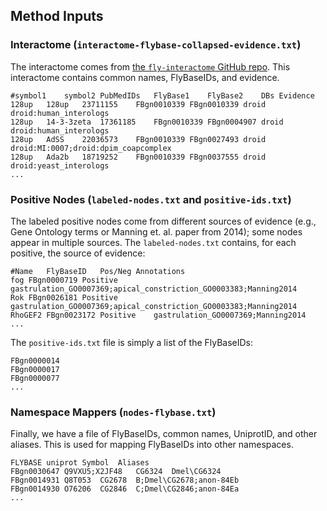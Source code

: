 ## Method Inputs

### Interactome (`interactome-flybase-collapsed-evidence.txt`)

The interactome comes from [the `fly-interactome` GitHub repo](https://github.com/annaritz/fly-interactome). This interactome contains common names, FlyBaseIDs, and evidence.

```
#symbol1	symbol2	PubMedIDs	FlyBase1	FlyBase2	DBs	Evidence
128up	128up	23711155	FBgn0010339	FBgn0010339	droid	droid:human_interologs
128up	14-3-3zeta	17361185	FBgn0010339	FBgn0004907	droid	droid:human_interologs
128up	AdSS	22036573	FBgn0010339	FBgn0027493	droid	droid:MI:0007;droid:dpim_coapcomplex
128up	Ada2b	18719252	FBgn0010339	FBgn0037555	droid	droid:yeast_interologs
...
```

### Positive Nodes (`labeled-nodes.txt` and `positive-ids.txt`)

The labeled positive nodes come from different sources of evidence (e.g., Gene Ontology terms or Manning et. al. paper from 2014); some nodes appear in multiple sources. The `labeled-nodes.txt` contains, for each positive, the source of evidence:

```
#Name	FlyBaseID	Pos/Neg	Annotations
fog	FBgn0000719	Positive	gastrulation_GO0007369;apical_constriction_GO0003383;Manning2014
Rok	FBgn0026181	Positive	gastrulation_GO0007369;apical_constriction_GO0003383;Manning2014
RhoGEF2	FBgn0023172	Positive	gastrulation_GO0007369;Manning2014
...
```

The `positive-ids.txt` file is simply a list of the FlyBaseIDs:

```
FBgn0000014
FBgn0000017
FBgn0000077
...
```

### Namespace Mappers (`nodes-flybase.txt`)

Finally, we have a file of FlyBaseIDs, common names, UniprotID, and other aliases. This is used for mapping FlyBaseIDs into other namespaces.

```
FLYBASE	uniprot	Symbol	Aliases
FBgn0030647	Q9VXU5;X2JF48	CG6324	Dmel\CG6324
FBgn0014931	Q8T053	CG2678	B;Dmel\CG2678;anon-84Eb
FBgn0014930	O76206	CG2846	C;Dmel\CG2846;anon-84Ea
...
```
